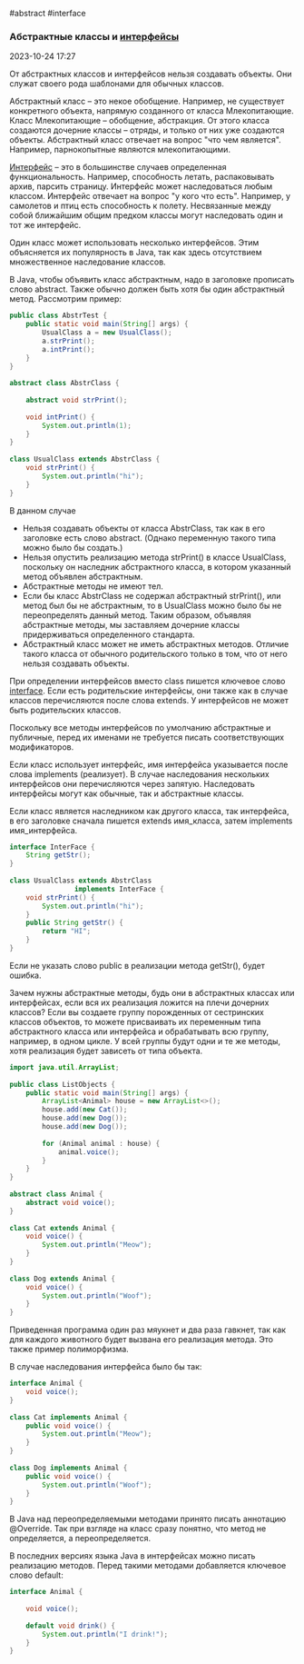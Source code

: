 #abstract #interface
### Абстрактные классы и [интерфейсы](Interface) ###

2023-10-24 17:27

От абстрактных классов и интерфейсов нельзя создавать объекты. Они служат своего рода шаблонами для обычных классов.

Абстрактный класс – это некое обобщение. Например, не существует конкретного объекта, напрямую созданного от класса Млекопитающие. Класс Млекопитающие – обобщение, абстракция. От этого класса создаются дочерние классы – отряды, и только от них уже создаются объекты. Абстрактный класс отвечает на вопрос "что чем является". Например, парнокопытные являются млекопитающими.

[Интерфейс](Interface) – это в большинстве случаев определенная функциональность. Например, способность летать, распаковывать архив, парсить страницу. Интерфейс может наследоваться любым классом. Интерфейс отвечает на вопрос "у кого что есть". Например, у самолетов и птиц есть способность к полету. Несвязанные между собой ближайшим общим предком классы могут наследовать один и тот же интерфейс.

Один класс может использовать несколько интерфейсов. Этим объясняется их популярность в Java, так как здесь отсутствием множественное наследование классов.

В Java, чтобы объявить класс абстрактным, надо в заголовке прописать слово abstract. Также обычно должен быть хотя бы один абстрактный метод. Рассмотрим пример:
```java
public class AbstrTest {
    public static void main(String[] args) {
        UsualClass a = new UsualClass();
        a.strPrint();
        a.intPrint();
    }
}
 
abstract class AbstrClass {
 
    abstract void strPrint();
 
    void intPrint() {
        System.out.println(1);
    }
}
 
class UsualClass extends AbstrClass {
    void strPrint() {
        System.out.println("hi");
    }
}
```
В данном случае
- Нельзя создавать объекты от класса AbstrClass, так как в его заголовке есть слово abstract. (Однако переменную такого типа можно было бы создать.)
- Нельзя опустить реализацию метода strPrint() в классе UsualClass, поскольку он наследник абстрактного класса, в котором указанный метод объявлен абстрактным.
- Абстрактные методы не имеют тел.
- Если бы класс AbstrClass не содержал абстрактный strPrint(), или метод был бы не абстрактным, то в UsualClass можно было бы не переопределять данный метод. Таким образом, объявляя абстрактные методы, мы заставляем дочерние классы придерживаться определенного стандарта.
- Абстрактный класс может не иметь абстрактных методов. Отличие такого класса от обычного родительского только в том, что от него нельзя создавать объекты.

При определении интерфейсов вместо class пишется ключевое слово [interface](Interface). Если есть родительские интерфейсы, они также как в случае классов перечисляются после слова extends. У интерфейсов не может быть родительских классов.

Поскольку все методы интерфейсов по умолчанию абстрактные и публичные, перед их именами не требуется писать соответствующих модификаторов.

Если класс использует интерфейс, имя интерфейса указывается после слова implements (реализует). В случае наследования нескольких интерфейсов они перечисляются через запятую. Наследовать интерфейсы могут как обычные, так и абстрактные классы.

Если класс является наследником как другого класса, так интерфейса, в его заголовке сначала пишется extends имя_класса, затем implements имя_интерфейса.
```java
interface InterFace {
    String getStr();
}
 
class UsualClass extends AbstrClass 
                implements InterFace {
    void strPrint() {
        System.out.println("hi");
    }
    public String getStr() {
        return "HI";
    }
}
```
Если не указать слово public в реализации метода getStr(), будет ошибка.

Зачем нужны абстрактные методы, будь они в абстрактных классах или интерфейсах, если вся их реализация ложится на плечи дочерних классов? Если вы создаете группу порожденных от сестринских классов объектов, то можете присваивать их переменным типа абстрактного класса или интерфейса и обрабатывать всю группу, например, в одном цикле. У всей группы будут одни и те же методы, хотя реализация будет зависеть от типа объекта.
```java
import java.util.ArrayList;
 
public class ListObjects {
    public static void main(String[] args) {
        ArrayList<Animal> house = new ArrayList<>();
        house.add(new Cat());
        house.add(new Dog());
        house.add(new Dog());
 
        for (Animal animal : house) {
            animal.voice();
        }
    }
}
 
abstract class Animal {
    abstract void voice();
}
 
class Cat extends Animal {
    void voice() {
        System.out.println("Meow");
    }
}
 
class Dog extends Animal {
    void voice() {
        System.out.println("Woof");
    }
}
```
Приведенная программа один раз мяукнет и два раза гавкнет, так как для каждого животного будет вызвана его реализация метода. Это также пример полиморфизма.

В случае наследования интерфейса было бы так:
```java
interface Animal {
    void voice();
}
 
class Cat implements Animal {
    public void voice() {
        System.out.println("Meow");
    }
}
 
class Dog implements Animal {
    public void voice() {
        System.out.println("Woof");
    }
}
```
В Java над переопределяемыми методами принято писать аннотацию @Override. Так при взгляде на класс сразу понятно, что метод не определяется, а переопределяется.

В последних версиях языка Java в интерфейсах можно писать реализацию методов. Перед такими методами добавляется ключевое слово default:
```java
interface Animal {
 
    void voice();
 
    default void drink() {
        System.out.println("I drink!");
    }
}
```

